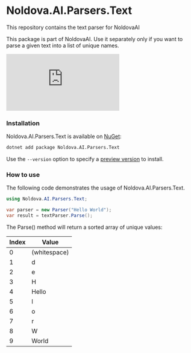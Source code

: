 # Noldova.AI.Parsers.Text  

This repository contains the text parser for NoldovaAI

This package is part of NoldovaAI. Use it separately only if you want to parse a given text into a list of unique names.

![NuGet Version](https://img.shields.io/nuget/v/Noldova.AI.Parsers.Text)

### Installation

Noldova.AI.Parsers.Text is available on [NuGet](https://www.nuget.org/packages/noldova.ai.parsers.text): 

```sh
dotnet add package Noldova.AI.Parsers.Text
```
Use the `--version` option to specify a [preview version](https://www.nuget.org/packages/noldova.ai.parsers.text/absoluteLatest) to install.

### How to use

The following code demonstrates the usage of Noldova.AI.Parsers.Text.

```cs
using Noldova.AI.Parsers.Text;

var parser = new Parser("Hello World");
var result = textParser.Parse();
```

The Parse() method will return a sorted array of unique values:

| Index  | Value        |
| ------ | ------------ |
| 0      | (whitespace) |
| 1      | d            |
| 2      | e            |
| 3      | H            |
| 4      | Hello        |
| 5      | l            |
| 6      | o            |
| 7      | r            |
| 8      | W            |
| 9      | World        |